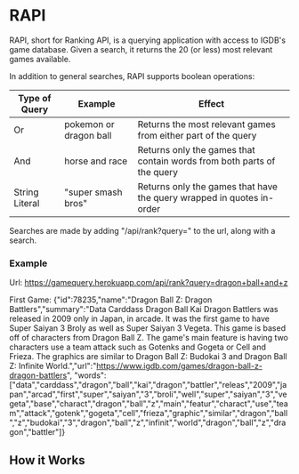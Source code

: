 # RAPI

RAPI, short for Ranking API, is a querying application with access to IGDB's game database. Given a search, it returns the 20 (or less) most relevant games available.

In addition to general searches, RAPI supports boolean operations:

| Type of Query | Example | Effect |
|---------------|---------|--------|
| Or | pokemon or dragon ball | Returns the most relevant games from either part of the query |
| And | horse and race | Returns only the games that contain words from both parts of the query |
| String Literal | "super smash bros" | Returns only the games that have the query wrapped in quotes in-order |

Searches are made by adding "/api/rank?query=" to the url, along with a search.

### Example

Url: https://gamequery.herokuapp.com/api/rank?query=dragon+ball+and+z

First Game: {"id":78235,"name":"Dragon Ball Z: Dragon Battlers","summary":"Data Carddass Dragon Ball Kai Dragon Battlers was released in 2009 only in Japan, in arcade. It was the first game to have Super Saiyan 3 Broly as well as Super Saiyan 3 Vegeta. This game is based off of characters from Dragon Ball Z. The game's main feature is having two characters use a team attack such as Gotenks and Gogeta or Cell and Frieza. The graphics are similar to Dragon Ball Z: Budokai 3 and Dragon Ball Z: Infinite World.","url":"https://www.igdb.com/games/dragon-ball-z-dragon-battlers", "words":["data","carddass","dragon","ball","kai","dragon","battler","releas","2009","japan","arcad","first","super","saiyan","3","broli","well","super","saiyan","3","vegeta","base","charact","dragon","ball","z","main","featur","charact","use","team","attack","gotenk","gogeta","cell","frieza","graphic","similar","dragon","ball","z","budokai","3","dragon","ball","z","infinit","world","dragon","ball","z","dragon","battler"]}

## How it Works

~~~
